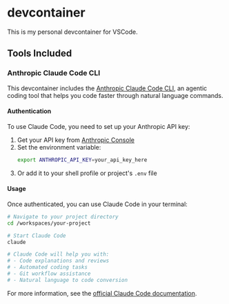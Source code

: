 # devcontainer

This is my personal devcontainer for VSCode.

## Tools Included

### Anthropic Claude Code CLI

This devcontainer includes the [Anthropic Claude Code CLI](https://github.com/anthropics/claude-code), an agentic coding tool that helps you code faster through natural language commands.

#### Authentication

To use Claude Code, you need to set up your Anthropic API key:

1. Get your API key from [Anthropic Console](https://console.anthropic.com/account/keys)
2. Set the environment variable:
   ```bash
   export ANTHROPIC_API_KEY=your_api_key_here
   ```
3. Or add it to your shell profile or project's `.env` file

#### Usage

Once authenticated, you can use Claude Code in your terminal:

```bash
# Navigate to your project directory
cd /workspaces/your-project

# Start Claude Code
claude

# Claude Code will help you with:
# - Code explanations and reviews
# - Automated coding tasks
# - Git workflow assistance
# - Natural language to code conversion
```

For more information, see the [official Claude Code documentation](https://docs.anthropic.com/en/docs/claude-code/overview).
